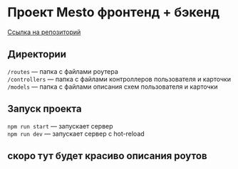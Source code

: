 # Проект Mesto фронтенд + бэкенд

[Ссылка на репозиторий](https://github.com/auroraptor/express-mesto-gha)
## Директории

`/routes` — папка с файлами роутера  
`/controllers` — папка с файлами контроллеров пользователя и карточки   
`/models` — папка с файлами описания схем пользователя и карточки  
  
## Запуск проекта

`npm run start` — запускает сервер   
`npm run dev` — запускает сервер с hot-reload

## скоро тут будет красиво описания роутов
 